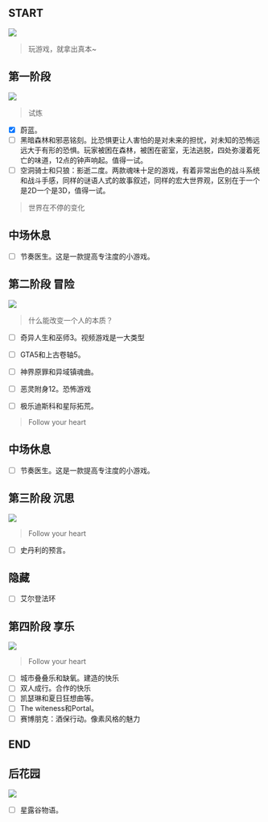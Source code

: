 ## START

![](https://www.celestegame.com/images/screenshots/p00.png)
>玩游戏，就拿出真本~


## 第一阶段 
![](https://sekiro.cubejoy.com/file/17.jpg)
>试炼

- [x] 蔚蓝。
- [ ] 黑暗森林和邪恶铭刻。比恐惧更让人害怕的是对未来的担忧，对未知的恐怖远远大于有形的恐惧。玩家被困在森林，被困在密室，无法逃脱，四处弥漫着死亡的味道，12点的钟声响起。值得一试。
- [ ] 空洞骑士和只狼：影逝二度。两款魂味十足的游戏，有着非常出色的战斗系统和战斗手感，同样的谜语人式的故事叙述，同样的宏大世界观，区别在于一个是2D一个是3D，值得一试。

>世界在不停的变化

## 中场休息
- [ ] 节奏医生。这是一款提高专注度的小游戏。

## 第二阶段 冒险
![](https://cdn.akamai.steamstatic.com/steam/apps/466300/ss_4e0dd0b8b61cb087bbcbfae916509d42b7ccaf09.600x338.jpg?t=1602875563)


>什么能改变一个人的本质？
- [ ] 奇异人生和巫师3。视频游戏是一大类型
- [ ] GTA5和上古卷轴5。
- [ ] 神界原罪和异域镇魂曲。
- [ ] 恶灵附身12。恐怖游戏
- [ ] 极乐迪斯科和星际拓荒。


>Follow your heart
## 中场休息
- [ ] 节奏医生。这是一款提高专注度的小游戏。

## 第三阶段 沉思
![](https://www.ign.com.cn/sm/t/ign_cn/screenshot/default/tou-tu_ue3j.600.jpg)
>Follow your heart
- [ ] 史丹利的预言。


## 隐藏
- [ ] 艾尔登法环

## 第四阶段 享乐
![](https://pbs.twimg.com/media/FbWayctUcAAjiod?format=png&name=360x360)
>Follow your heart
- [ ] 城市叠叠乐和缺氧。建造的快乐
- [ ] 双人成行。合作的快乐
- [ ] 凯瑟琳和夏日狂想曲等。
- [ ] The witeness和Portal。
- [ ] 赛博朋克：酒保行动。像素风格的魅力

## END


## 后花园

![](https://www.stardewvalley.net/wp-content/uploads/2018/12/1_1screenshot15.png)
- [ ] 星露谷物语。

